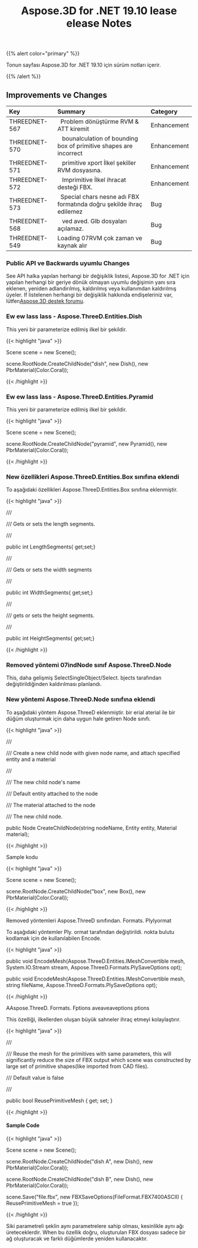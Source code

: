﻿---
title: Aspose.3D for .NET 19.10 lease elease Notes
type: docs
weight: 30
url: /tr/net/aspose-3d-for-net-19-10-release-notes/
---
{{% alert color="primary" %}} 

Tonun sayfası Aspose.3D for .NET 19.10 için sürüm notları içerir.

{{% /alert %}} 
## **Improvements ve Changes**

|**Key**|**Summary**|**Category**|
|:- |:- |:- |
|THREEDNET-567 |` `Problem dönüştürme RVM & ATT kiremit|Enhancement|
|THREEDNET-570 |` ` bounalculation of bounding box of primitive shapes are incorrect|Enhancement|
|THREEDNET-571 |` ` primitive xport İlkel şekiller RVM dosyasına.|Enhancement|
|THREEDNET-572 |` ` Imprimitive İlkel ihracat desteği FBX.|Enhancement|
|THREEDNET-573 |` `Special chars nesne adı FBX formatında doğru şekilde ihraç edilemez|Bug|
|THREEDNET-568 |` ` ved aved. Glb dosyaları açılamaz.|Bug|
|THREEDNET-549|Loading 07RVM çok zaman ve kaynak alır|Bug|
### **Public API ve Backwards uyumlu Changes**
See API halka yapılan herhangi bir değişiklik listesi, Aspose.3D for .NET için yapılan herhangi bir geriye dönük olmayan uyumlu değişimin yanı sıra eklenen, yeniden adlandırılmış, kaldırılmış veya kullanımdan kaldırılmış üyeler. If listelenen herhangi bir değişiklik hakkında endişeleriniz var, lütfen[Aspose.3D destek forumu](https://forum.aspose.com/c/3d).
### **Ew ew lass lass - Aspose.ThreeD.Entities.Dish**
This yeni bir parameterize edilmiş ilkel bir şekildir.

{{< highlight "java" >}}

 Scene scene = new Scene();

scene.RootNode.CreateChildNode("dish", new Dish(), new PbrMaterial(Color.Coral));

{{< /highlight >}}
### **Ew ew lass lass - Aspose.ThreeD.Entities.Pyramid**
This yeni bir parameterize edilmiş ilkel bir şekildir.

{{< highlight "java" >}}

 Scene scene = new Scene();

scene.RootNode.CreateChildNode("pyramid", new Pyramid(), new PbrMaterial(Color.Coral));

{{< /highlight >}}
### **New özellikleri Aspose.ThreeD.Entities.Box sınıfına eklendi**


To aşağıdaki özellikleri Aspose.ThreeD.Entities.Box sınıfına eklenmiştir.

{{< highlight "java" >}}

 /// <summary>

/// Gets or sets the length segments.

/// </summary>

public int LengthSegments{ get;set;}

/// <summary>

/// Gets or sets the width segments

/// </summary>

public int WidthSegments{ get;set;}

/// <summary>

/// gets or sets the height segments.

/// </summary>

public int HeightSegments{ get;set;}

{{< /highlight >}}
### **Removed yöntemi 07indNode sınıf Aspose.ThreeD.Node**
This, daha gelişmiş SelectSingleObject/Select. bjects tarafından değiştirildiğinden kaldırılması planlandı.
### **New yöntemi Aspose.ThreeD.Node sınıfına eklendi**
To aşağıdaki yöntem Aspose.ThreeD eklenmiştir. bir erial aterial ile bir düğüm oluşturmak için daha uygun hale getiren Node sınıfı.

{{< highlight "java" >}}

 /// <summary>

/// Create a new child node with given node name, and attach specified entity and a material

/// </summary>

/// <param name="nodeName">The new child node's name</param>

/// <param name="entity">Default entity attached to the node</param>

/// <param name="material">The material attached to the node</param>

/// <returns>The new child node.</returns>

public Node CreateChildNode(string nodeName, Entity entity, Material material);

{{< /highlight >}}

Sample kodu

{{< highlight "java" >}}

 Scene scene = new Scene();

scene.RootNode.CreateChildNode("box", new Box(), new PbrMaterial(Color.Coral));

{{< /highlight >}}

Removed yöntemleri Aspose.ThreeD sınıfından. Formats. Plylyormat

To aşağıdaki yöntemler Ply. ormat tarafından değiştirildi. nokta bulutu kodlamak için de kullanılabilen Encode.



{{< highlight "java" >}}

 public void EncodeMesh(Aspose.ThreeD.Entities.IMeshConvertible mesh, System.IO.Stream stream, Aspose.ThreeD.Formats.PlySaveOptions opt);

public void EncodeMesh(Aspose.ThreeD.Entities.IMeshConvertible mesh, string fileName, Aspose.ThreeD.Formats.PlySaveOptions opt);

{{< /highlight >}}

AAspose.ThreeD. Formats. Fptions aveaveaveptions ptions

This özelliği, ilkellerden oluşan büyük sahneler ihraç etmeyi kolaylaştırır.



{{< highlight "java" >}}

 /// <summary>

/// Reuse the mesh for the primitives with same parameters, this will significantly reduce the size of FBX output which scene was constructed by large set of primitive shapes(like imported from CAD files).

/// Default value is false

/// </summary>

public bool ReusePrimitiveMesh { get; set; }

{{< /highlight >}}
#### **Sample Code**
{{< highlight "java" >}}

 Scene scene = new Scene();

scene.RootNode.CreateChildNode("dish A", new Dish(), new PbrMaterial(Color.Coral));

scene.RootNode.CreateChildNode("dish B", new Dish(), new PbrMaterial(Color.Coral));

scene.Save("file.fbx", new FBXSaveOptions(FileFormat.FBX7400ASCII) { ReusePrimitiveMesh = true });

{{< /highlight >}}



Siki parametreli şeklin aynı parametrelere sahip olması, kesinlikle aynı ağı üreteceklerdir. When bu özellik doğru, oluşturulan FBX dosyası sadece bir ağ oluşturacak ve farklı düğümlerde yeniden kullanacaktır.

